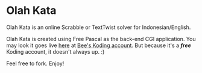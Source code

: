 # Olah Kata
Olah Kata is an online Scrabble or TextTwist solver for Indonesian/English.

Olah Kata is created using Free Pascal as the back-end CGI application. You may look it goes live [here](http://beeography.koding.io/olahkata.cgi) at [Bee's Koding account](http://beeography.koding.io). But because it's a ***free*** Koding account, it doesn't always up. :)

Feel free to fork. Enjoy!
